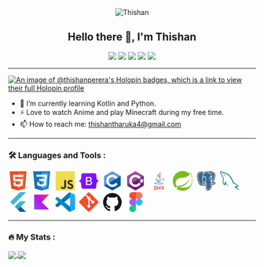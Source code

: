 <div align=center>
  <!-- <img src="https://media.giphy.com/media/GraeGMXcHMKAw/giphy.gif" width="300" title="Zoro" alt="Zoro" /> -->
  <img src="https://media.giphy.com/media/tqL9YNtXnz877vwnSi/giphy.gif" height="200" title="Thishan" alt="Thishan" />
</div>

<h2 align=center> Hello there 👋, I'm Thishan </h2>

<div id="badges" align=center>
  
  [![](https://img.shields.io/badge/Facebook-0866ff?style=for-the-badge&logo=facebook&logoColor=white)](https://www.facebook.com/ThishanTharukaPerera)
  [![](https://img.shields.io/badge/X-black?style=for-the-badge&logo=x&logoColor=white)](https://twitter.com/thishan_99)
  [![](https://img.shields.io/badge/LinkedIn-0a68c6?style=for-the-badge&logo=linkedin&logoColor=white)](https://www.linkedin.com/in/thishan-tharuka-perera/)
  [![](https://img.shields.io/badge/Reddit-ff5414?style=for-the-badge&logo=reddit&logoColor=white)](https://www.reddit.com/user/Chabiya_99)
  [![](https://img.shields.io/badge/Instagram-fa00a0?style=for-the-badge&logo=instagram&logoColor=white)](https://www.instagram.com/thishan.99/)

</div>


---

[![An image of @thishanperera's Holopin badges, which is a link to view their full Holopin profile](https://holopin.me/thishanperera)](https://holopin.io/@thishanperera)

- 🌱 I’m currently learning Kotlin and Python.
- ⚡ Love to watch Anime and play Minecraft during my free time.
- 📫 How to reach me: thishantharuka4@gmail.com

---

### :hammer_and_wrench: Languages and Tools :

  <img src="https://github.com/devicons/devicon/blob/master/icons/html5/html5-original.svg" title="HTML" alt="HTML" width="40" height="40"/>&nbsp;
  <img src="https://github.com/devicons/devicon/blob/master/icons/css3/css3-original.svg" title="CSS" alt="CSS" width="40" height="40"/>&nbsp;
  <img src="https://github.com/devicons/devicon/blob/master/icons/javascript/javascript-original.svg" title="Javascript" alt="javascript" width="40" height="40"/>&nbsp;
  <img src="https://github.com/devicons/devicon/blob/master/icons/bootstrap/bootstrap-original.svg" title="Bootstrap" alt="Bootstrap" width="40" height="40"/>&nbsp;
  <img src="https://github.com/devicons/devicon/blob/master/icons/c/c-original.svg" title="C" alt="C" width="40" height="40"/>&nbsp;
  <img src="https://github.com/devicons/devicon/blob/master/icons/csharp/csharp-original.svg" title="C#" alt="C#" width="40" height="40"/>&nbsp;
  <img src="https://github.com/devicons/devicon/blob/master/icons/java/java-original-wordmark.svg" title="Java" alt="Java" width="40" height="40"/>&nbsp;
  <img src="https://github.com/devicons/devicon/blob/master/icons/spring/spring-original.svg" title="Springboot" alt="Springboot" width="40" height="40"/>&nbsp;
  <img src="https://github.com/devicons/devicon/blob/master/icons/postgresql/postgresql-original.svg" title="Postgresql" alt="Postgresql" width="40" height="40"/>&nbsp;
  <img src="https://github.com/devicons/devicon/blob/master/icons/mysql/mysql-original.svg" title="MySql" alt="MySql" width="40" height="40"/>&nbsp;
  <img src="https://github.com/devicons/devicon/blob/master/icons/flutter/flutter-original.svg" title="Flutter" alt="Flutter" width="40" height="40"/>&nbsp;
  <img src="https://github.com/devicons/devicon/blob/master/icons/kotlin/kotlin-original.svg" title="Kotlin" alt="Kotlin" width="40" height="40"/>&nbsp;
  <img src="https://github.com/devicons/devicon/blob/master/icons/vscode/vscode-original.svg" title="VSCode" alt="VSCode" width="40" height="40"/>&nbsp;
  <img src="https://github.com/devicons/devicon/blob/master/icons/git/git-original.svg" title="Git" alt="Git" width="40" height="40"/>&nbsp;
  <img src="https://github.com/devicons/devicon/blob/master/icons/github/github-original.svg" title="GitHub" alt="GitHub" width="40" height="40"/>&nbsp;
  <img src="https://github.com/devicons/devicon/blob/master/icons/figma/figma-original.svg" title="Figma" alt="Figma" width="40" height="40"/>&nbsp;
  
---

### :fire: My Stats :

<a href="https://github.com/anuraghazra/convoychat">
  <img height=200 align="center" src="https://github-readme-stats.vercel.app/api/top-langs/?username=ThishanTharuka&langs_count=8&layout=compact&theme=city_lights&hide_border=true" />
</a>
<a href="https://github.com/anuraghazra/github-readme-stats">
  <img height=200 align="center" src="http://github-readme-streak-stats.herokuapp.com?user=ThishanTharuka&theme=city_lights" />
</a>




<!--
- 🔭 I’m currently working on ...
- 🌱 I’m currently learning ...
- 👯 I’m looking to collaborate on ...
- 🤔 I’m looking for help with ...
- 💬 Ask me about ...
- 📫 How to reach me: ...
- 😄 Pronouns: ...
- ⚡ Fun fact: ...
-->
